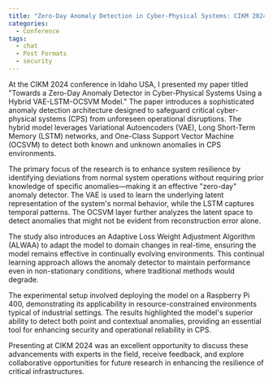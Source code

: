 ```yaml
---
title: "Zero-Day Anomaly Detection in Cyber-Physical Systems: CIKM 2024"
categories:
  - Conference
tags:
  - chat
  - Post Formats
  - security
---
```


At the CIKM 2024 conference in Idaho USA, I presented my paper titled "Towards a Zero-Day Anomaly Detector in Cyber-Physical Systems Using a Hybrid VAE-LSTM-OCSVM Model." The paper introduces a sophisticated anomaly detection architecture designed to safeguard critical cyber-physical systems (CPS) from unforeseen operational disruptions. The hybrid model leverages Variational Autoencoders (VAE), Long Short-Term Memory (LSTM) networks, and One-Class Support Vector Machine (OCSVM) to detect both known and unknown anomalies in CPS environments.

The primary focus of the research is to enhance system resilience by identifying deviations from normal system operations without requiring prior knowledge of specific anomalies—making it an effective "zero-day" anomaly detector. The VAE is used to learn the underlying latent representation of the system's normal behavior, while the LSTM captures temporal patterns. The OCSVM layer further analyzes the latent space to detect anomalies that might not be evident from reconstruction error alone.

The study also introduces an Adaptive Loss Weight Adjustment Algorithm (ALWAA) to adapt the model to domain changes in real-time, ensuring the model remains effective in continually evolving environments. This continual learning approach allows the anomaly detector to maintain performance even in non-stationary conditions, where traditional methods would degrade.

The experimental setup involved deploying the model on a Raspberry Pi 400, demonstrating its applicability in resource-constrained environments typical of industrial settings. The results highlighted the model's superior ability to detect both point and contextual anomalies, providing an essential tool for enhancing security and operational reliability in CPS.

Presenting at CIKM 2024 was an excellent opportunity to discuss these advancements with experts in the field, receive feedback, and explore collaborative opportunities for future research in enhancing the resilience of critical infrastructures.